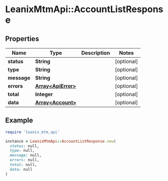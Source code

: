 # LeanixMtmApi::AccountListResponse

## Properties

| Name | Type | Description | Notes |
| ---- | ---- | ----------- | ----- |
| **status** | **String** |  | [optional] |
| **type** | **String** |  | [optional] |
| **message** | **String** |  | [optional] |
| **errors** | [**Array&lt;ApiError&gt;**](ApiError.md) |  | [optional] |
| **total** | **Integer** |  | [optional] |
| **data** | [**Array&lt;Account&gt;**](Account.md) |  | [optional] |

## Example

```ruby
require 'leanix_mtm_api'

instance = LeanixMtmApi::AccountListResponse.new(
  status: null,
  type: null,
  message: null,
  errors: null,
  total: null,
  data: null
)
```

